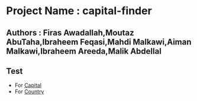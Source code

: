 # Project Name : capital-finder
## Authors : Firas Awadallah,Moutaz AbuTaha,Ibraheem Feqasi,Mahdi Malkawi,Aiman Malkawi,Ibraheem Areeda,Malik Abdellal
## Test 
* For [Capital](https://capital-finder-sepia.vercel.app/api/capital_finder?capital=cairo)
* For [Country](https://capital-finder-sepia.vercel.app/api/capital_finder?country=jordan)
